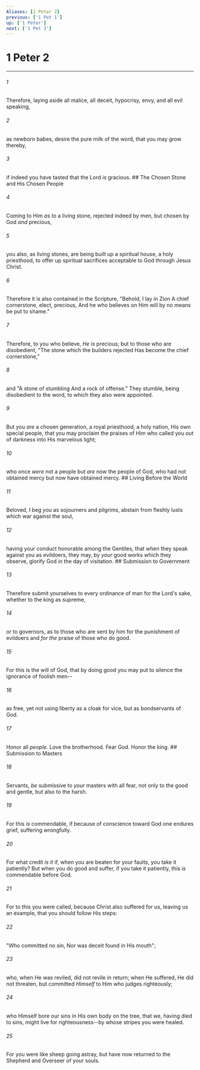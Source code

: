 ```yaml
---
Aliases: [1 Peter 2]
previous: ['1 Pet 1']
up: ['1 Peter']
next: ['1 Pet 3']
---
```

# 1 Peter 2

***


###### 1 
Therefore, laying aside all malice, all deceit, hypocrisy, envy, and all evil speaking, 

###### 2 
as newborn babes, desire the pure milk of the word, that you may grow thereby, 

###### 3 
if indeed you have tasted that the Lord _is_ gracious. ## The Chosen Stone and His Chosen People 

###### 4 
Coming to Him _as to_ a living stone, rejected indeed by men, but chosen by God _and_ precious, 

###### 5 
you also, as living stones, are being built up a spiritual house, a holy priesthood, to offer up spiritual sacrifices acceptable to God through Jesus Christ. 

###### 6 
Therefore it is also contained in the Scripture, "Behold, I lay in Zion A chief cornerstone, elect, precious, And he who believes on Him will by no means be put to shame." 

###### 7 
Therefore, to you who believe, _He is_ precious; but to those who are disobedient, "The stone which the builders rejected Has become the chief cornerstone," 

###### 8 
and "A stone of stumbling And a rock of offense." They stumble, being disobedient to the word, to which they also were appointed. 

###### 9 
But you _are_ a chosen generation, a royal priesthood, a holy nation, His own special people, that you may proclaim the praises of Him who called you out of darkness into His marvelous light; 

###### 10 
who once _were_ not a people but _are_ now the people of God, who had not obtained mercy but now have obtained mercy. ## Living Before the World 

###### 11 
Beloved, I beg _you_ as sojourners and pilgrims, abstain from fleshly lusts which war against the soul, 

###### 12 
having your conduct honorable among the Gentiles, that when they speak against you as evildoers, they may, by _your_ good works which they observe, glorify God in the day of visitation. ## Submission to Government 

###### 13 
Therefore submit yourselves to every ordinance of man for the Lord's sake, whether to the king as supreme, 

###### 14 
or to governors, as to those who are sent by him for the punishment of evildoers and _for the_ praise of those who do good. 

###### 15 
For this is the will of God, that by doing good you may put to silence the ignorance of foolish men-- 

###### 16 
as free, yet not using liberty as a cloak for vice, but as bondservants of God. 

###### 17 
Honor all _people._ Love the brotherhood. Fear God. Honor the king. ## Submission to Masters 

###### 18 
Servants, _be_ submissive to _your_ masters with all fear, not only to the good and gentle, but also to the harsh. 

###### 19 
For this _is_ commendable, if because of conscience toward God one endures grief, suffering wrongfully. 

###### 20 
For what credit _is it_ if, when you are beaten for your faults, you take it patiently? But when you do good and suffer, if you take it patiently, this _is_ commendable before God. 

###### 21 
For to this you were called, because Christ also suffered for us, leaving us an example, that you should follow His steps: 

###### 22 
"Who committed no sin, Nor was deceit found in His mouth"; 

###### 23 
who, when He was reviled, did not revile in return; when He suffered, He did not threaten, but committed _Himself_ to Him who judges righteously; 

###### 24 
who Himself bore our sins in His own body on the tree, that we, having died to sins, might live for righteousness--by whose stripes you were healed. 

###### 25 
For you were like sheep going astray, but have now returned to the Shepherd and Overseer of your souls.
